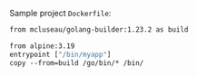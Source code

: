
Sample project `Dockerfile`:

```Dockerfile
from mcluseau/golang-builder:1.23.2 as build

from alpine:3.19
entrypoint ["/bin/myapp"]
copy --from=build /go/bin/* /bin/
```
